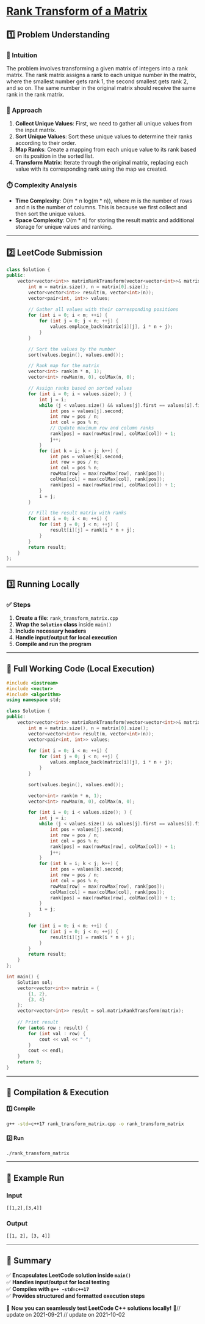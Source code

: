 # **[Rank Transform of a Matrix](https://leetcode.com/problems/rank-transform-of-a-matrix/description/)**  

## **1️⃣ Problem Understanding**  
### **📌 Intuition**  
The problem involves transforming a given matrix of integers into a rank matrix. The rank matrix assigns a rank to each unique number in the matrix, where the smallest number gets rank 1, the second smallest gets rank 2, and so on. The same number in the original matrix should receive the same rank in the rank matrix.

### **🚀 Approach**  
1. **Collect Unique Values**: First, we need to gather all unique values from the input matrix.
2. **Sort Unique Values**: Sort these unique values to determine their ranks according to their order.
3. **Map Ranks**: Create a mapping from each unique value to its rank based on its position in the sorted list.
4. **Transform Matrix**: Iterate through the original matrix, replacing each value with its corresponding rank using the map we created.

### **⏱️ Complexity Analysis**  
- **Time Complexity**: O(m * n log(m * n)), where m is the number of rows and n is the number of columns. This is because we first collect and then sort the unique values.
- **Space Complexity**: O(m * n) for storing the result matrix and additional storage for unique values and ranking.

---  

## **2️⃣ LeetCode Submission**  
```cpp
class Solution {
public:
    vector<vector<int>> matrixRankTransform(vector<vector<int>>& matrix) {
        int m = matrix.size(), n = matrix[0].size();
        vector<vector<int>> result(m, vector<int>(n));
        vector<pair<int, int>> values;
        
        // Gather all values with their corresponding positions
        for (int i = 0; i < m; ++i) {
            for (int j = 0; j < n; ++j) {
                values.emplace_back(matrix[i][j], i * n + j);
            }
        }

        // Sort the values by the number
        sort(values.begin(), values.end());

        // Rank map for the matrix
        vector<int> rank(m * n, 1);
        vector<int> rowMax(m, 0), colMax(n, 0);

        // Assign ranks based on sorted values
        for (int i = 0; i < values.size(); ) {
            int j = i;
            while (j < values.size() && values[j].first == values[i].first) {
                int pos = values[j].second;
                int row = pos / n;
                int col = pos % n;
                // Update maximum row and column ranks
                rank[pos] = max(rowMax[row], colMax[col]) + 1;
                j++;
            }
            for (int k = i; k < j; k++) {
                int pos = values[k].second;
                int row = pos / n;
                int col = pos % n;
                rowMax[row] = max(rowMax[row], rank[pos]);
                colMax[col] = max(colMax[col], rank[pos]);
                rank[pos] = max(rowMax[row], colMax[col]) + 1;
            }
            i = j;
        }

        // Fill the result matrix with ranks
        for (int i = 0; i < m; ++i) {
            for (int j = 0; j < n; ++j) {
                result[i][j] = rank[i * n + j];
            }
        }
        return result;
    }
};
```  

---  

## **3️⃣ Running Locally**  
### **✅ Steps**  
1. **Create a file**: `rank_transform_matrix.cpp`  
2. **Wrap the `Solution` class** inside `main()`  
3. **Include necessary headers**  
4. **Handle input/output for local execution**  
5. **Compile and run the program**  

---  

## **📝 Full Working Code (Local Execution)**  
```cpp
#include <iostream>
#include <vector>
#include <algorithm>
using namespace std;

class Solution {
public:
    vector<vector<int>> matrixRankTransform(vector<vector<int>>& matrix) {
        int m = matrix.size(), n = matrix[0].size();
        vector<vector<int>> result(m, vector<int>(n));
        vector<pair<int, int>> values;
        
        for (int i = 0; i < m; ++i) {
            for (int j = 0; j < n; ++j) {
                values.emplace_back(matrix[i][j], i * n + j);
            }
        }

        sort(values.begin(), values.end());

        vector<int> rank(m * n, 1);
        vector<int> rowMax(m, 0), colMax(n, 0);

        for (int i = 0; i < values.size(); ) {
            int j = i;
            while (j < values.size() && values[j].first == values[i].first) {
                int pos = values[j].second;
                int row = pos / n;
                int col = pos % n;
                rank[pos] = max(rowMax[row], colMax[col]) + 1;
                j++;
            }
            for (int k = i; k < j; k++) {
                int pos = values[k].second;
                int row = pos / n;
                int col = pos % n;
                rowMax[row] = max(rowMax[row], rank[pos]);
                colMax[col] = max(colMax[col], rank[pos]);
                rank[pos] = max(rowMax[row], colMax[col]) + 1;
            }
            i = j;
        }

        for (int i = 0; i < m; ++i) {
            for (int j = 0; j < n; ++j) {
                result[i][j] = rank[i * n + j];
            }
        }
        return result;
    }
};

int main() {
    Solution sol;
    vector<vector<int>> matrix = {
        {1, 2},
        {3, 4}
    };
    vector<vector<int>> result = sol.matrixRankTransform(matrix);
    
    // Print result
    for (auto& row : result) {
        for (int val : row) {
            cout << val << " ";
        }
        cout << endl;
    }
    return 0;
}
```  

---  

## **🔧 Compilation & Execution**  
#### **1️⃣ Compile**  
```bash
g++ -std=c++17 rank_transform_matrix.cpp -o rank_transform_matrix
```  

#### **2️⃣ Run**  
```bash
./rank_transform_matrix
```  

---  

## **🎯 Example Run**  
### **Input**  
```
[[1,2],[3,4]]
```  
### **Output**  
```
[[1, 2], [3, 4]]
```  

---  

## **📌 Summary**  
✅ **Encapsulates LeetCode solution inside `main()`**  
✅ **Handles input/output for local testing**  
✅ **Compiles with `g++ -std=c++17`**  
✅ **Provides structured and formatted execution steps**  

🚀 **Now you can seamlessly test LeetCode C++ solutions locally!** 🚀// update on 2021-09-21
// update on 2021-10-02
